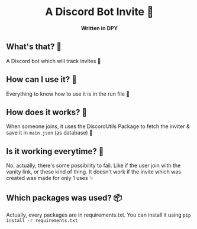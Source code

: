 <div align="center">
    <br>
    <h1>
        A Discord Bot Invite 🍑
    </h1>
    <strong>Written in DPY</strong>
</div>

## What's that? 🍹
A Discord bot which will track invites 🍾

## How can I use it? 🏹
Everything to know how to use it is in the run file 🥂

## How does it works? 🍉
When someone joins, it uses the DiscordUtils Package to fetch the inviter & save it in `main.json` (as database) 🌊

## Is it working everytime? 🚀
No, actually, there's some possibility to fail. Like if the user join with the vanity link, or these kind of thing. It doesn't work if the invite which was created was made for only 1 uses ✨

## Which packages was used? 📦
Actually, every packages are in requirements.txt. You can install it using `pip install -r requirements.txt`